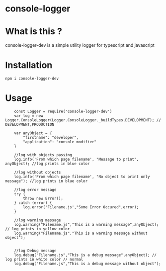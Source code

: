 # console-logger
# What is this ?
console-logger-dev is a simple utility logger for typescript and javascript

# Installation
    npm i console-logger-dev


# Usage
        const Logger = require('console-logger-dev')
        var log = new Logger.ConsoleLogger(Logger.ConsoleLogger._buildTypes.DEVELOPMENT); // DEVELOPMENT,PRODUCTION

        var anyObject = {
            "firstname": "developer",
            "application": "console modifier"
        }

        //log with objects passing 
        log.info('From which page filename', "Message to print", anyObject); //log prints in blue color

        //log without objects
        log.info('From which page filename', "No object to print only message"); //log prints in blue color

        //log error message 
        try {
            throw new Error();
        } catch (error) {
            log.error('Filename.js',"Some Error Occured",error);
        }

        //log warning message
        log.warning("Filename.js","This is a warning message",anyObject); // log prints in yellow color
        log.warning("Filename.js","This is a warning message without object");


        //log Debug message
        log.debug("Filename.js","This is a debug message",anyObject); // log prints in white color // normal 
        log.debug("Filename.js","This is a debug message without object");

